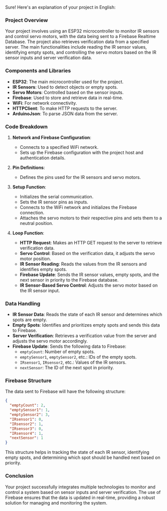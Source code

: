 Sure! Here's an explanation of your project in English:

### Project Overview

Your project involves using an ESP32 microcontroller to monitor IR sensors and control servo motors, with the data being sent to a Firebase Realtime Database. The project also retrieves verification data from a specified server. The main functionalities include reading the IR sensor values, identifying empty spots, and controlling the servo motors based on the IR sensor inputs and server verification data.

### Components and Libraries

- **ESP32**: The main microcontroller used for the project.
- **IR Sensors**: Used to detect objects or empty spots.
- **Servo Motors**: Controlled based on the sensor inputs.
- **Firebase**: Used to store and retrieve data in real-time.
- **WiFi**: For network connectivity.
- **HTTPClient**: To make HTTP requests to the server.
- **ArduinoJson**: To parse JSON data from the server.

### Code Breakdown

1. **Network and Firebase Configuration**:
   - Connects to a specified WiFi network.
   - Sets up the Firebase configuration with the project host and authentication details.

2. **Pin Definitions**:
   - Defines the pins used for the IR sensors and servo motors.

3. **Setup Function**:
   - Initializes the serial communication.
   - Sets the IR sensor pins as inputs.
   - Connects to the WiFi network and initializes the Firebase connection.
   - Attaches the servo motors to their respective pins and sets them to a neutral position.

4. **Loop Function**:
   - **HTTP Request**: Makes an HTTP GET request to the server to retrieve verification data.
   - **Servo Control**: Based on the verification data, it adjusts the servo motor position.
   - **IR Sensor Reading**: Reads the values from the IR sensors and identifies empty spots.
   - **Firebase Update**: Sends the IR sensor values, empty spots, and the next sensor in priority to the Firebase database.
   - **IR Sensor-Based Servo Control**: Adjusts the servo motor based on the IR sensor input.

### Data Handling

- **IR Sensor Data**: Reads the state of each IR sensor and determines which spots are empty.
- **Empty Spots**: Identifies and prioritizes empty spots and sends this data to Firebase.
- **Server Verification**: Retrieves a verification value from the server and adjusts the servo motor accordingly.
- **Firebase Update**: Sends the following data to Firebase:
  - `emptyCount`: Number of empty spots.
  - `emptySensor1`, `emptySensor2`, etc.: IDs of the empty spots.
  - `IRsensor1`, `IRsensor2`, etc.: Values of the IR sensors.
  - `nextSensor`: The ID of the next spot in priority.

### Firebase Structure

The data sent to Firebase will have the following structure:

```json
{
  "emptyCount": 2,
  "emptySensor1": 1,
  "emptySensor2": 3,
  "IRsensor1": 0,
  "IRsensor2": 1,
  "IRsensor3": 0,
  "IRsensor4": 1,
  "nextSensor": 1
}
```

This structure helps in tracking the state of each IR sensor, identifying empty spots, and determining which spot should be handled next based on priority.

### Conclusion

Your project successfully integrates multiple technologies to monitor and control a system based on sensor inputs and server verification. The use of Firebase ensures that the data is updated in real-time, providing a robust solution for managing and monitoring the system.

